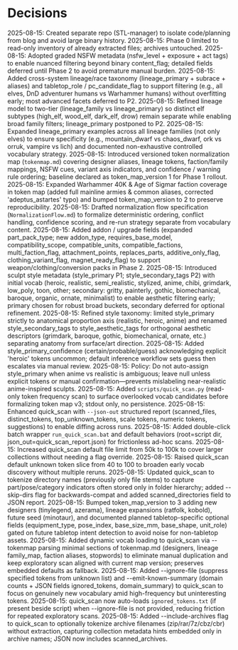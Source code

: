 # Decisions

2025-08-15: Created separate repo (STL-manager) to isolate code/planning from blog and avoid large binary history.
2025-08-15: Phase 0 limited to read-only inventory of already extracted files; archives untouched.
2025-08-15: Adopted graded NSFW metadata (nsfw_level + exposure + act tags) to enable nuanced filtering beyond binary content_flag; detailed fields deferred until Phase 2 to avoid premature manual burden.
2025-08-15: Added cross-system lineage/race taxonomy (lineage_primary + subrace + aliases) and tabletop_role / pc_candidate_flag to support filtering (e.g., all elves, DnD adventurer humans vs Warhammer humans) without overfitting early; most advanced facets deferred to P2.
2025-08-15: Refined lineage model to two-tier (lineage_family vs lineage_primary) so distinct elf subtypes (high_elf, wood_elf, dark_elf, drow) remain separate while enabling broad family filters; lineage_primary postponed to P2.
2025-08-15: Expanded lineage_primary examples across all lineage families (not only elves) to ensure specificity (e.g., mountain_dwarf vs chaos_dwarf, ork vs orruk, vampire vs lich) and documented non-exhaustive controlled vocabulary strategy.
2025-08-15: Introduced versioned token normalization map (`tokenmap.md`) covering designer aliases, lineage tokens, faction/family mappings, NSFW cues, variant axis indicators, and confidence / warning rule ordering; baseline declared as token_map_version 1 for Phase 1 rollout.
2025-08-15: Expanded Warhammer 40K & Age of Sigmar faction coverage in token map (added full mainline armies & common aliases, corrected 'adeptus_astartes' typo) and bumped token_map_version to 2 to preserve reproducibility.
2025-08-15: Drafted normalization flow specification (`NormalizationFlow.md`) to formalize deterministic ordering, conflict handling, confidence scoring, and re-run strategy separate from vocabulary content.
2025-08-15: Added addon / upgrade fields (expanded part_pack_type; new addon_type, requires_base_model, compatibility_scope, compatible_units, compatible_factions, multi_faction_flag, attachment_points, replaces_parts, additive_only_flag, clothing_variant_flag, magnet_ready_flag) to support weapon/clothing/conversion packs in Phase 2.
2025-08-15: Introduced sculpt style metadata (style_primary P1; style_secondary_tags P2) with initial vocab (heroic, realistic, semi_realistic, stylized, anime, chibi, grimdark, low_poly, toon, other; secondary: gritty, painterly, gothic, biomechanical, baroque, organic, ornate, minimalist) to enable aesthetic filtering early; primary chosen for robust broad buckets, secondary deferred for optional refinement.
2025-08-15: Refined style taxonomy: limited style_primary strictly to anatomical proportion axis (realistic, heroic, anime) and renamed style_secondary_tags to style_aesthetic_tags for orthogonal aesthetic descriptors (grimdark, baroque, gothic, biomechanical, ornate, etc.) separating anatomy from surface/art direction.
2025-08-15: Added style_primary_confidence (certain/probable/guess) acknowledging explicit 'heroic' tokens uncommon; default inference workflow sets guess then escalates via manual review.
2025-08-15: Policy: Do not auto-assign style_primary when anime vs realistic is ambiguous; leave null unless explicit tokens or manual confirmation—prevents mislabeling near-realistic anime-inspired sculpts.
2025-08-15: Added `scripts/quick_scan.py` (read-only token frequency scan) to surface overlooked vocab candidates before formalizing token map v3; stdout only, no persistence.
2025-08-15: Enhanced quick_scan with `--json-out` structured report (scanned_files, distinct_tokens, top_unknown_tokens, scale tokens, numeric tokens, suggestions) to enable diffing across runs.
2025-08-15: Added double-click batch wrapper `run_quick_scan.bat` and default behaviors (root=script dir, json_out=quick_scan_report.json) for frictionless ad-hoc scans.
2025-08-15: Increased quick_scan default file limit from 50k to 100k to cover larger collections without needing a flag override.
2025-08-15: Raised quick_scan default unknown token slice from 40 to 100 to broaden early vocab discovery without multiple reruns.
2025-08-15: Updated quick_scan to tokenize directory names (previously only file stems) to capture part/pose/category indicators often stored only in folder hierarchy; added --skip-dirs flag for backwards-compat and added scanned_directories field to JSON report.
2025-08-15: Bumped token_map_version to 3 adding new designers (tinylegend, azerama), lineage expansions (ratfolk, kobold), future seed (minotaur), and documented planned tabletop-specific optional fields (equipment_type, pose_index, base_size_mm, base_shape, unit_role) gated on future tabletop intent detection to avoid noise for non-tabletop assets.
2025-08-15: Added dynamic vocab loading to quick_scan via --tokenmap parsing minimal sections of tokenmap.md (designers, lineage family_map, faction aliases, stopwords) to eliminate manual duplication and keep exploratory scan aligned with current map version; preserves embedded defaults as fallback.
2025-08-15: Added --ignore-file (suppress specified tokens from unknown list) and --emit-known-summary (domain counts + JSON fields ignored_tokens, domain_summary) to quick_scan to focus on genuinely new vocabulary amid high-frequency but uninteresting tokens.
2025-08-15: quick_scan now auto-loads `ignored_tokens.txt` (if present beside script) when --ignore-file is not provided, reducing friction for repeated exploratory scans.
2025-08-15: Added --include-archives flag to quick_scan to optionally tokenize archive filenames (zip/rar/7z/cbz/cbr) without extraction, capturing collection metadata hints embedded only in archive names; JSON now includes scanned_archives.
